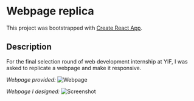 # Webpage replica

This project was bootstrapped with [Create React App](https://github.com/facebook/create-react-app).

## Description

For the final selection round of web development internship at YIF, I was asked to replicate a webpage and make it responsive. 

*Webpage provided:*
![Webpage](https://user-images.githubusercontent.com/80352794/120960204-f5df7f00-c778-11eb-8ec5-38e21bc86c60.jpeg)

*Webpage I designed:*
![Screenshot](https://user-images.githubusercontent.com/80352794/120960394-5d95ca00-c779-11eb-9ee1-0b6ff90dae8c.PNG)
